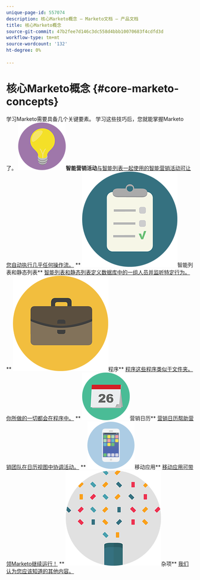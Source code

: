 ```yaml
---
unique-page-id: 557074
description: 核心Marketo概念 — Marketo文档 — 产品文档
title: 核心Marketo概念
source-git-commit: 47b2fee7d146c3dc558d4bbb10070683f4cdfd3d
workflow-type: tm+mt
source-wordcount: '132'
ht-degree: 0%

---
```



# 核心Marketo概念 {#core-marketo-concepts}

学习Marketo需要具备几个关键要素。 学习这些技巧后，您就能掌握Marketo了。
**![智能营销活动](assets/seo-01.png)智能营销活动**[与智能列表一起使用的智能营销活动可让您自动执行几乎任何操作流。](https://docs.marketo.com/display/DOCS/Smart+Campaigns)     ** ![智能列表和静态列表](assets/office-35.png)智能列表和静态列表** [智能列表和静态列表定义数据库中的一组人员并监听特定行为。](https://docs.marketo.com/display/DOCS/Smart+Lists+and+Static+Lists)     ** ![程序](assets/office-02.png)程序** [程序这些程序类似于文件夹。 你所做的一切都会在程序中。](https://docs.marketo.com/display/DOCS/Programs)     ** ![营销日历](assets/office-10.png)营销日历** [营销日历帮助营销团队在日历视图中协调活动。](https://docs.marketo.com/display/DOCS/Marketing+Calendar)     ** ![移动应用](assets/mobile-apps.png)移动应用** [移动应用可带领Marketo继续运行！](core-marketo-concepts/mobile-apps.md)     ** ![杂项](assets/party-11.png)杂项** [我们认为您应该知道的其他内容。](https://docs.marketo.com/display/DOCS/Miscellaneous)